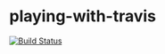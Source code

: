 # playing-with-travis
[![Build Status](https://travis-ci.org/julglotain/playing-with-travis.svg?branch=master)](https://travis-ci.org/julglotain/playing-with-travis)
